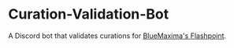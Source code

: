 # Curation-Validation-Bot

A Discord bot that validates curations for [BlueMaxima's Flashpoint](https://bluemaxima.org/flashpoint/).
